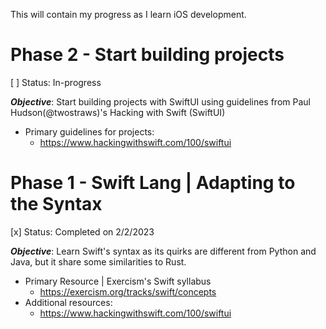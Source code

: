 This will contain my progress as I learn iOS development.

# Phase 2 - Start building projects
[ ] Status: In-progress

***Objective***: Start building projects with SwiftUI using guidelines from Paul Hudson(@twostraws)'s Hacking with Swift (SwiftUI) 

- Primary guidelines for projects:
    - https://www.hackingwithswift.com/100/swiftui


# Phase 1 - Swift Lang | Adapting to the Syntax
[x] Status: Completed on 2/2/2023

***Objective***: Learn Swift's syntax as its quirks are different from Python and Java, but it share some similarities to Rust.

- Primary Resource | Exercism's Swift syllabus
    - https://exercism.org/tracks/swift/concepts
- Additional resources:
    - https://www.hackingwithswift.com/100/swiftui
